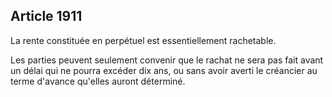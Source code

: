 Article 1911
----
La rente constituée en perpétuel est essentiellement rachetable.

Les parties peuvent seulement convenir que le rachat ne sera pas fait avant un
délai qui ne pourra excéder dix ans, ou sans avoir averti le créancier au terme
d'avance qu'elles auront déterminé.
